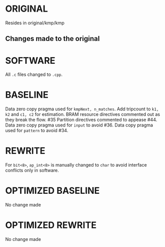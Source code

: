 # ORIGINAL
Resides in original/kmp/kmp

## Changes made to the original

# SOFTWARE
All `.c` files changed to `.cpp`.

# BASELINE
Data zero copy pragma used for `kmpNext, n_matches`.
Add tripcount to `k1, k2` and `c1, c2` for estimation.
BRAM resource directives commented out as they break the flow. #35
Partition directives commented  to appease #44.
Data zero copy pragma used for `input` to avoid #36.
Data copy pragma used for `pattern` to avoid #34.

# REWRITE
For `bit<8>`, `ap_int<8>` is manually changed to `char` to avoid interface conflicts only in software.

# OPTIMIZED BASELINE
No change made

# OPTIMIZED REWRITE
No change made

